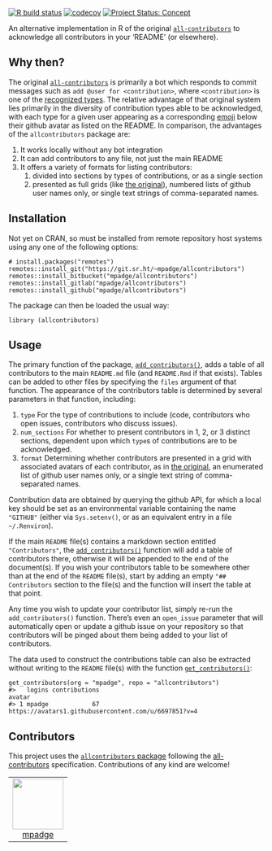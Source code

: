<!-- README.md is generated from README.Rmd. Please edit that file -->
<!-- badges: start -->

[![R build
status](https://github.com/mpadge/allcontributors/workflows/R-CMD-check/badge.svg)](https://github.com/mpadge/allcontributors/actions?query=workflow%3AR-CMD-check)
[![codecov](https://codecov.io/gh/mpadge/allcontributors/branch/master/graph/badge.svg)](https://codecov.io/gh/mpadge/allcontributors)
[![Project Status:
Concept](https://www.repostatus.org/badges/latest/concept.svg)](https://www.repostatus.org/#concept)
<!-- badges: end -->

An alternative implementation in R of the original
[`all-contributors`](https://allcontributors.org/) to acknowledge all
contributors in your ‘README’ (or elsewhere).

Why then?
---------

The original [`all-contributors`](https://allcontributors.org/) is
primarily a bot which responds to commit messages such as
`add @user for <contribution>`, where `<contribution>` is one of the
[recognized types](https://allcontributors.org/docs/en/emoji-key). The
relative advantage of that original system lies primarily in the
diversity of contribution types able to be acknowledged, with each type
for a given user appearing as a corresponding
[emoji](https://allcontributors.org/docs/en/emoji-key) below their
github avatar as listed on the README. In comparison, the advantages of
the `allcontributors` package are:

1.  It works locally without any bot integration
2.  It can add contributors to any file, not just the main README
3.  It offers a variety of formats for listing contributors:
    1.  divided into sections by types of contributions, or as a single
        section
    2.  presented as full grids (like [the
        original](https://github.com/all-contributors/all-contributors/blob/master/README.md#contributors-)),
        numbered lists of github user names only, or single text strings
        of comma-separated names.

Installation
------------

Not yet on CRAN, so must be installed from remote repository host
systems using any one of the following options:

    # install.packages("remotes")
    remotes::install_git("https://git.sr.ht/~mpadge/allcontributors")
    remotes::install_bitbucket("mpadge/allcontributors")
    remotes::install_gitlab("mpadge/allcontributors")
    remotes::install_github("mpadge/allcontributors")

The package can then be loaded the usual way:

    library (allcontributors)

Usage
-----

The primary function of the package,
[`add_contributors()`](https://mpadge.github.io/allcontributors/reference/add_contributors.html),
adds a table of all contributors to the main `README.md` file (and
`README.Rmd` if that exists). Tables can be added to other files by
specifying the `files` argument of that function. The appearance of the
contributors table is determined by several parameters in that function,
including:

1.  `type` For the type of contributions to include (code, contributors
    who open issues, contributors who discuss issues).
2.  `num_sections` For whether to present contributors in 1, 2, or 3
    distinct sections, dependent upon which `type`s of contributions are
    to be acknowledged.
3.  `format` Determining whether contributors are presented in a grid
    with associated avatars of each contributor, as in [the
    original](https://github.com/all-contributors/all-contributors/blob/master/README.md#contributors-),
    an enumerated list of github user names only, or a single text
    string of comma-separated names.

Contribution data are obtained by querying the github API, for which a
local key should be set as an environmental variable containing the name
`"GITHUB"` (either via `Sys.setenv()`, or as an equivalent entry in a
file `~/.Renviron`).

If the main `README` file(s) contains a markdown section entitled
`"Contributors"`, the
[`add_contributors()`](https://mpadge.github.io/allcontributors/reference/add_contributors.html)
function will add a table of contributors there, otherwise it will be
appended to the end of the document(s). If you wish your contributors
table to be somewhere other than at the end of the `README` file(s),
start by adding an empty `"## Contributors` section to the file(s) and
the function will insert the table at that point.

Any time you wish to update your contributor list, simply re-run the
`add_contributors()` function. There’s even an `open_issue` parameter
that will automatically open or update a github issue on your repository
so that contributors will be pinged about them being added to your list
of contributors.

The data used to construct the contributions table can also be extracted
without writing to the `README` file(s) with the function
[`get_contributors()`](https://mpadge.github.io/allcontributors/reference/get_contributors.html):

    get_contributors(org = "mpadge", repo = "allcontributors")
    #>   logins contributions                                               avatar
    #> 1 mpadge            67 https://avatars1.githubusercontent.com/u/6697851?v=4

Contributors
------------

<!-- ALL-CONTRIBUTORS-LIST:START - Do not remove or modify this section -->
<!-- prettier-ignore-start -->
<!-- markdownlint-disable -->

This project uses the [`allcontributors`
package](https://github.com/mpadge/allcontributors) following the
[all-contributors](https://allcontributors.org) specification.
Contributions of any kind are welcome!

<table>
<tr>
<td align="center">
<a href="https://github.com/mpadge">
<img src="https://avatars1.githubusercontent.com/u/6697851?v=4" width="100px;" alt=""/>
</a><br>
<a href="https://github.com/mpadge/allcontributors/commits?author=mpadge">mpadge</a>
</td>
</tr>
</table>
<!-- markdownlint-enable -->
<!-- prettier-ignore-end -->
<!-- ALL-CONTRIBUTORS-LIST:END -->
